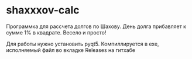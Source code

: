 # shaxxxov-calc

Программка для рассчета долгов по Шахову. День долга прибавляет к сумме 1% в квадрате. Весело и просто!

Для работы нужно установить pyqt5. Компиллируется в exe, исполняемый файл во вкладке Releases на гитхабе